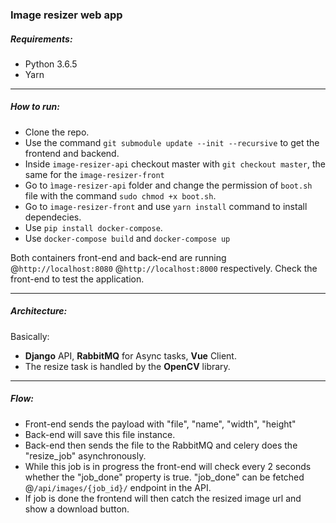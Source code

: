 ### Image resizer web app

##### Requirements:

- Python 3.6.5
- Yarn

---

##### How to run:

- Clone the repo.
- Use the command `git submodule update --init --recursive` to get the frontend and backend.
- Inside `image-resizer-api` checkout master with `git checkout master`, the same for the `image-resizer-front`
- Go to `ìmage-resizer-api` folder and change the permission of `boot.sh` file with the command `sudo chmod +x boot.sh`.
- Go to `image-resizer-front` and use `yarn install` command to install dependecies.
- Use `pip install docker-compose`.
- Use `docker-compose build` and `docker-compose up`

Both containers front-end and back-end are running @`http://localhost:8080` @`http://localhost:8000` respectively. Check the front-end to test the application.

---

##### Architecture:

Basically:

- **Django** API, **RabbitMQ** for Async tasks, **Vue** Client.
- The resize task is handled by the **OpenCV** library.

---

##### Flow:

- Front-end sends the payload with "file", "name", "width", "height"
- Back-end will save this file instance.
- Back-end then sends the file to the RabbitMQ and celery does the "resize_job" asynchronously.
- While this job is in progress the front-end will check every 2 seconds whether the "job_done" property is true. "job_done" can be fetched @`/api/images/{job_id}/` endpoint in the API.
- If job is done the frontend will then catch the resized image url and show a download button.
